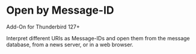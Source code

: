 # Open by Message-ID

Add-On for Thunderbird 127+

Interpret different URIs as Message-IDs and open them from the message database, from a news server, or in a web browser.
